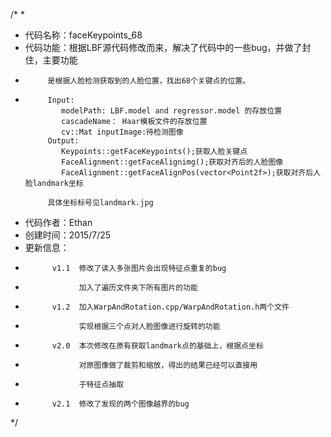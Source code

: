 /*
 *
 * 代码名称：faceKeypoints_68
 * 代码功能：根据LBF源代码修改而来，解决了代码中的一些bug，并做了封住，主要功能
 *          是根据人脸检测获取到的人脸位置，找出68个关键点的位置。
 *          Input:
               modelPath: LBF.model and regressor.model 的存放位置
	           cascadeName： Haar模板文件的存放位置
	           cv::Mat inputImage:待检测图像
	        Output:
	           Keypoints::getFaceKeypoints();获取人脸关键点
	           FaceAlignment::getFaceAlignimg();获取对齐后的人脸图像
	           FaceAlignment::getFaceAlignPos(vector<Point2f>);获取对齐后人脸landmark坐标
			   
			具体坐标标号见landmark.jpg
 * 代码作者：Ethan
 * 创建时间：2015/7/25
 * 更新信息：
 *           v1.1  修改了读入多张图片会出现特征点重复的bug
 *                 加入了遍历文件夹下所有图片的功能
 *           v1.2  加入WarpAndRotation.cpp/WarpAndRotation.h两个文件
 *                 实现根据三个点对人脸图像进行旋转的功能
 *           v2.0  本次修改在原有获取landmark点的基础上，根据点坐标
 *                 对原图像做了裁剪和缩放，得出的结果已经可以直接用
 *                 于特征点抽取
 *			 v2.1  修改了发现的两个图像越界的bug
 */
